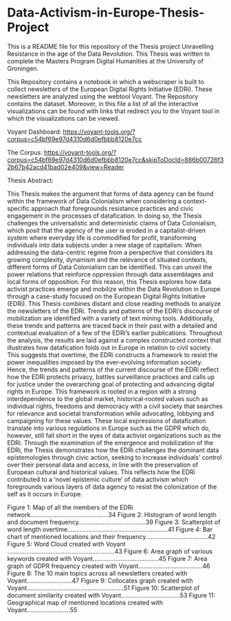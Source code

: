 # Data-Activism-in-Europe-Thesis-Project

This is a README file for this repository of the Thesis project Unravelling Resistance in the age of the Data Revolution. This Thesis was written to complete the Masters Program Digital Humanities at the University of Groningen.

This Repository contains a notebook in which a webscraper is built to collect newsletters of the European Digital Rights Initiative (EDRi). These newsletters are analyzed using the webtool Voyant. The Repository contains the dataset. Moreover, in this file a list of all the interactive visualizations can be found with links that redirect you to the Voyant tool in which the visualizations can be viewed. 

Voyant Dashboard: https://voyant-tools.org/?corpus=c54bf69e97d4310d6d0efbbb8120e7cc

The Corpus: https://voyant-tools.org/?corpus=c54bf69e97d4310d6d0efbbb8120e7cc&skipToDocId=886b00726f32b67b42acd41bad02e409&view=Reader

Thesis Abstract: 

This Thesis makes the argument that forms of data agency can be found within the framework of Data Colonialism when considering a context-specific approach that foregrounds resistance practices and civic engagement in the processes of datafication. In doing so, the Thesis challenges the universalistic and deterministic claims of Data Colonialism, which posit that the agency of the user is eroded in a capitalist-driven system where everyday life is commodified for profit, transforming individuals into data subjects under a new stage of capitalism. When addressing the data-centric regime from a perspective that considers its growing complexity, dynamism and the relevance of situated contexts, different forms of Data Colonialism can be identified. This can unveil the power relations that reinforce oppression through data assemblages and local forms of opposition. For this reason, this Thesis explores how data activist practices emerge and mobilize within the Data Revolution in Europe through a case-study focused on the European Digital Rights Initiative (EDRi). This Thesis combines distant and close reading methods to analyze the newsletters of the EDRi. Trends and patterns of the EDRi’s discourse of mobilization are identified with a variety of text mining tools. Additionally, these trends and patterns are traced back in their past with a detailed and contextual evaluation of a few of the EDRi’s earlier publications. Throughout the analysis, the results are laid against a complex constructed context that illustrates how datafication folds out in Europe in relation to civil society. This suggests that overtime, the EDRi constructs a framework to resist the power inequalities imposed by the ever-evolving information society. Hence, the trends and patterns of the current discourse of the EDRi reflect how the EDRi protects privacy, battles surveillance practices and calls up for justice under the overarching goal of protecting and advancing digital rights in Europe. This framework is rooted in a region with a strong interdependence to the global market, historical-rooted values such as individual rights, freedoms and democracy with a civil society that searches for relevance and societal transformation while advocating, lobbying and campaigning for these values. These local expressions of datafication translate into various regulations in Europe such as the GDPR which do, however, still fall short in the eyes of data activist organizations such as the EDRi. Through the examination of the emergence and mobilization of the EDRi, the Thesis demonstrates how the EDRi challenges the dominant data epistemologies through civic action, seeking to increase individuals’ control over their personal data and access, in line with the preservation of European cultural and historical values. This reflects how the EDRi contributed to a ‘novel epistemic culture’ of data activism which foregrounds various layers of data agency to resist the colonization of the self as it occurs in Europe.


Figure 1: Map of all the members of the EDRi network……………………………………...34
Figure 2: Histogram of word length and document frequency……………………………..….39
Figure 3: Scatterplot of word length overtime……………………………………...………….41
Figure 4: Bar chart of mentioned locations and their frequency…………………………..….42
Figure 5: Word Cloud created with Voyant ………………………………...……...…………..43
Figure 6: Area graph of various keywords created with Voyant……………...………………..45
Figure 7: Area graph of GDPR frequency created with Voyant……………………...……….46
Figure 8: The 10 main topics across all newsletters created with Voyant……………………..47
Figure 9: Collocates graph created with Voyant…………………………………...…………..51
Figure 10: Scatterplot of document similarity created with Voyant…………………….…...…53
Figure 11: Geographical map of mentioned locations created with Voyant…………………....55

